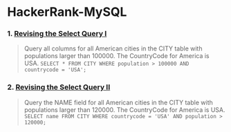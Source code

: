 # HackerRank-MySQL

### 1. [Revising the Select Query I](https://www.hackerrank.com/challenges/revising-the-select-query/problem?isFullScreen=true)
> Query all columns for all American cities in the CITY table with populations larger than 100000. The CountryCode for America is USA.
  `SELECT * FROM CITY WHERE population > 100000 AND countrycode = 'USA';`
### 2. [Revising the Select Query II](https://www.hackerrank.com/challenges/revising-the-select-query-2/problem?isFullScreen=true)
> Query the NAME field for all American cities in the CITY table with populations larger than 120000. The CountryCode for America is USA.
  `SELECT name FROM CITY WHERE countrycode = 'USA' AND population > 120000;`
